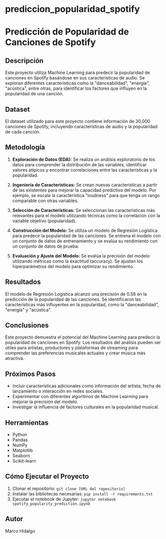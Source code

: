 # prediccion_popularidad_spotify

# Predicción de Popularidad de Canciones de Spotify

## Descripción

Este proyecto utiliza Machine Learning para predecir la popularidad de canciones en Spotify basándose en sus características de audio. Se exploran diferentes características como la "danceabilidad", "energía", "acústica", entre otras, para identificar los factores que influyen en la popularidad de una canción.

## Dataset

El dataset utilizado para este proyecto contiene información de 30,000 canciones de Spotify, incluyendo características de audio y la popularidad de cada canción. 

## Metodología

1. **Exploración de Datos (EDA):** Se realiza un análisis exploratorio de los datos para comprender la distribución de las variables, identificar valores atípicos y encontrar correlaciones entre las características y la popularidad.

2. **Ingeniería de Características:** Se crean nuevas características a partir de las existentes para mejorar la capacidad predictiva del modelo. Por ejemplo, se escala la característica "loudness" para que tenga un rango comparable con otras variables.

3. **Selección de Características:** Se seleccionan las características más relevantes para el modelo utilizando técnicas como la correlación con la variable objetivo (popularidad).

4. **Construcción del Modelo:** Se utiliza un modelo de Regresión Logística para predecir la popularidad de las canciones. Se entrena el modelo con un conjunto de datos de entrenamiento y se evalúa su rendimiento con un conjunto de datos de prueba.

5. **Evaluación y Ajuste del Modelo:** Se evalúa la precisión del modelo utilizando métricas como la exactitud (accuracy). Se ajustan los hiperparámetros del modelo para optimizar su rendimiento.

## Resultados

El modelo de Regresión Logística alcanzó una precisión de 0.58 en la predicción de la popularidad de las canciones. Se identificaron las características más influyentes en la popularidad, como la "danceabilidad", "energía" y "acústica".

## Conclusiones

Este proyecto demuestra el potencial del Machine Learning para predecir la popularidad de canciones en Spotify. Los resultados del análisis pueden ser útiles para artistas, productores y plataformas de streaming para comprender las preferencias musicales actuales y crear música más atractiva.

## Próximos Pasos

* Incluir características adicionales como información del artista, fecha de lanzamiento o interacción en redes sociales.
* Experimentar con diferentes algoritmos de Machine Learning para mejorar la precisión del modelo.
* Investigar la influencia de factores culturales en la popularidad musical.


## Herramientas

* Python
* Pandas
* NumPy
* Matplotlib
* Seaborn
* Scikit-learn

## Cómo Ejecutar el Proyecto

1. Clonar el repositorio: `git clone [URL del repositorio]`
2. Instalar las bibliotecas necesarias: `pip install -r requirements.txt`
3. Ejecutar el notebook de Jupyter: `jupyter notebook spotify_popularity_prediction.ipynb`


## Autor

Marco Hidalgo

